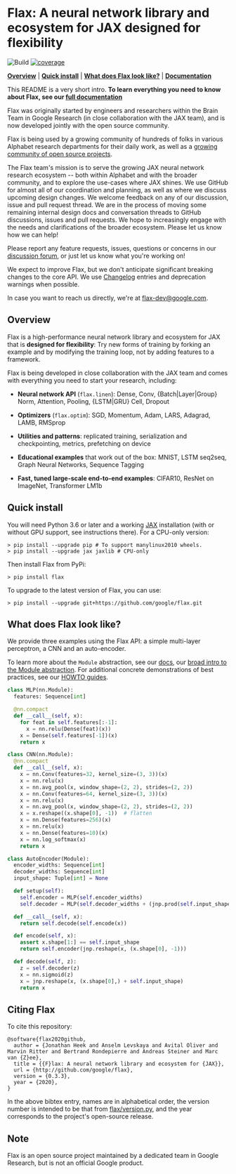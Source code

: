 # Flax: A neural network library and ecosystem for JAX designed for flexibility

![Build](https://github.com/google/flax/workflows/Build/badge.svg?branch=master) [![coverage](https://badgen.net/codecov/c/github/google/flax)](https://codecov.io/github/google/flax)


[**Overview**](#overview)
| [**Quick install**](#quick-install)
| [**What does Flax look like?**](#what-does-flax-look-like)
| [**Documentation**](https://flax.readthedocs.io/)

This README is a very short intro. **To learn everything you need to know about Flax, see our [full documentation](https://flax.readthedocs.io/)**

Flax was originally started by engineers and researchers within the Brain Team in Google Research (in close collaboration with the JAX team), and is now developed jointly with the open source community.

Flax is being used by a growing
community of hundreds of folks in various Alphabet research departments
for their daily work, as well as a [growing community
of open source
projects](https://github.com/google/flax/network/dependents?dependent_type=REPOSITORY).

The Flax team's mission is to serve the growing JAX neural network
research ecosystem -- both within Alphabet and with the broader community,
and to explore the use-cases where JAX shines. We use GitHub for almost
all of our coordination and planning, as well as where we discuss
upcoming design changes. We welcome feedback on any of our discussion,
issue and pull request thread. We are in the process of moving some
remaining internal design docs and conversation threads to GitHub
discussions, issues and pull requests. We hope to increasingly engage
with the needs and clarifications of the broader ecosystem. Please let
us know how we can help!

Please report any feature requests,
issues, questions or concerns in our [discussion
forum](https://github.com/google/flax/discussions), or just let us
know what you're working on!

We expect to improve Flax, but we don't anticipate significant
breaking changes to the core API. We use [Changelog](https://github.com/google/flax/tree/master/CHANGELOG.md)
entries and deprecation warnings when possible.

In case you want to reach us directly, we're at flax-dev@google.com.

## Overview

Flax is a high-performance neural network library and ecosystem for
JAX that is **designed for flexibility**:
Try new forms of training by forking an example and by modifying the training
loop, not by adding features to a framework.

Flax is being developed in close collaboration with the JAX team and
comes with everything you need to start your research, including:

* **Neural network API** (`flax.linen`): Dense, Conv, {Batch|Layer|Group} Norm, Attention, Pooling, {LSTM|GRU} Cell, Dropout

* **Optimizers** (`flax.optim`): SGD, Momentum, Adam, LARS, Adagrad, LAMB, RMSprop

* **Utilities and patterns**: replicated training, serialization and checkpointing, metrics, prefetching on device

* **Educational examples** that work out of the box: MNIST, LSTM seq2seq, Graph Neural Networks, Sequence Tagging

* **Fast, tuned large-scale end-to-end examples**: CIFAR10, ResNet on ImageNet, Transformer LM1b

## Quick install

You will need Python 3.6 or later and a working [JAX](https://github.com/google/jax/blob/master/README.md)
installation (with or without GPU support, see instructions there). For a
CPU-only version:

```
> pip install --upgrade pip # To support manylinux2010 wheels.
> pip install --upgrade jax jaxlib # CPU-only
```

Then install Flax from PyPi:

```
> pip install flax
```

To upgrade to the latest version of Flax, you can use:

```
> pip install --upgrade git+https://github.com/google/flax.git
```

## What does Flax look like?

We provide three examples using the Flax API: a simple multi-layer perceptron, a CNN and an auto-encoder. 

To learn more about the `Module` abstraction, see our [docs](https://flax.readthedocs.io/), our [broad intro to the Module abstraction](https://github.com/google/flax/blob/master/docs/notebooks/linen_intro.ipynb). For additional concrete demonstrations of best practices, see our
[HOWTO guides](https://flax.readthedocs.io/en/latest/howtos.html).

```py
class MLP(nn.Module):
  features: Sequence[int]

  @nn.compact
  def __call__(self, x):
    for feat in self.features[:-1]:
      x = nn.relu(Dense(feat)(x))
    x = Dense(self.features[-1])(x)
    return x
```

```py
class CNN(nn.Module):
  @nn.compact
  def __call__(self, x):
    x = nn.Conv(features=32, kernel_size=(3, 3))(x)
    x = nn.relu(x)
    x = nn.avg_pool(x, window_shape=(2, 2), strides=(2, 2))
    x = nn.Conv(features=64, kernel_size=(3, 3))(x)
    x = nn.relu(x)
    x = nn.avg_pool(x, window_shape=(2, 2), strides=(2, 2))
    x = x.reshape((x.shape[0], -1))  # flatten
    x = nn.Dense(features=256)(x)
    x = nn.relu(x)
    x = nn.Dense(features=10)(x)
    x = nn.log_softmax(x)
    return x
```

```py
class AutoEncoder(Module):
  encoder_widths: Sequence[int]
  decoder_widths: Sequence[int]
  input_shape: Tuple[int] = None

  def setup(self):
    self.encoder = MLP(self.encoder_widths)
    self.decoder = MLP(self.decoder_widths + (jnp.prod(self.input_shape, ))

  def __call__(self, x):
    return self.decode(self.encode(x))

  def encode(self, x):
    assert x.shape[1:] == self.input_shape
    return self.encoder(jnp.reshape(x, (x.shape[0], -1)))

  def decode(self, z):
    z = self.decoder(z)
    x = nn.sigmoid(z)
    x = jnp.reshape(x, (x.shape[0],) + self.input_shape)
    return x
```

## Citing Flax

To cite this repository:

```
@software{flax2020github,
  author = {Jonathan Heek and Anselm Levskaya and Avital Oliver and Marvin Ritter and Bertrand Rondepierre and Andreas Steiner and Marc van {Z}ee},
  title = {{F}lax: A neural network library and ecosystem for {JAX}},
  url = {http://github.com/google/flax},
  version = {0.3.3},
  year = {2020},
}
```

In the above bibtex entry, names are in alphabetical order, the version number
is intended to be that from [flax/version.py](https://github.com/google/flax/blob/master/flax/version.py), and the year corresponds to the project's open-source release.

## Note

Flax is an open source project maintained by a dedicated team in Google Research, but is not an official Google product.
